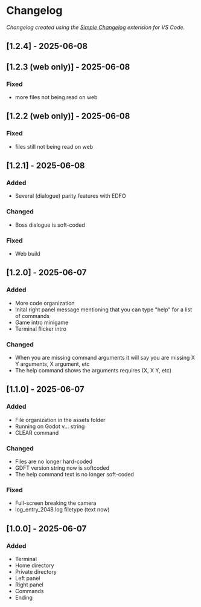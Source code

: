 # Changelog

*Changelog created using the [Simple Changelog](https://marketplace.visualstudio.com/items?itemName=tobiaswaelde.vscode-simple-changelog) extension for VS Code.*

## [1.2.4] - 2025-06-08


## [1.2.3 (web only)] - 2025-06-08
### Fixed
- more files not being read on web


## [1.2.2 (web only)] - 2025-06-08
### Fixed
- files still not being read on web


## [1.2.1] - 2025-06-08
### Added
- Several (dialogue) parity features with EDFO

### Changed
- Boss dialogue is soft-coded

### Fixed
- Web build


## [1.2.0] - 2025-06-07
### Added
- More code organization
- Inital right panel message mentioning that you can type "help" for a list of commands
- Game intro minigame
- Terminal flicker intro

### Changed
- When you are missing command arguments it will say you are missing X Y arguments, X argument, etc
- The help command shows the arguments requires (X, X Y, etc)


## [1.1.0] - 2025-06-07
### Added
- File organization in the assets folder
- Running on Godot v... string
- CLEAR command

### Changed
- Files are no longer hard-coded
- GDFT version string now is softcoded
- The help command text is no longer soft-coded

### Fixed
- Full-screen breaking the camera
- log_entry_2048.log filetype (text now)


## [1.0.0] - 2025-06-07
### Added
- Terminal
- Home directory
- Private directory
- Left panel
- Right panel
- Commands
- Ending